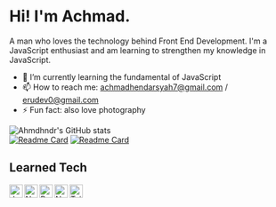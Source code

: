 # Hi! I'm Achmad.

A man who loves the technology behind Front End Development. I'm a JavaScript enthusiast and am learning to strengthen my knowledge in JavaScript.

- 🌱 I’m currently learning the fundamental of JavaScript
- 📫 How to reach me: achmadhendarsyah7@gmail.com / erudev0@gmail.com
- ⚡ Fun fact: also love photography

![Ahmdhndr's GitHub stats](https://github-readme-stats-ahmdhndr.vercel.app/api?username=ahmdhndr&theme=react&show_icons=true)
<br>
[![Readme Card](https://github-readme-stats-ahmdhndr.vercel.app/api?username=ahmdhndr&repo=webpack-tutorial&theme=react&show_owner=true)](https://github.com/ahmdhndr/webpack-tutorial)
[![Readme Card](https://github-readme-stats-ahmdhndr.vercel.app/api?username=ahmdhndr&repo=kjrcianjur&theme=react&show_owner=true)](https://github.com/ahmdhndr/kjrcianjur)

## Learned Tech
<a href="#"><img align="left" alt="JavaScript" width="24px" src="https://upload.wikimedia.org/wikipedia/commons/9/99/Unofficial_JavaScript_logo_2.svg" /></a>
<a href="https://nodejs.org/"><img align="left" alt="NodeJS" width="24px" src="https://seeklogo.com/images/N/nodejs-logo-FBE122E377-seeklogo.com.png" /></a>
<a href="https://reactjs.org/"><img align="left" alt="ReactJS" width="24px" src="https://cdn.worldvectorlogo.com/logos/react-2.svg" /></a>
<a href="https://nextjs.org/"><img align="left" alt="NextJS" width="24px" src="https://iconape.com/wp-content/files/gm/82643/svg/next-js.svg" /></a>
<a href="https://tailwindcss.com/"><img align="left" alt="Tailwind CSS" width="24px" src="https://www.vectorlogo.zone/logos/tailwindcss/tailwindcss-icon.svg" /></a>

<!--
**ahmdhndr/ahmdhndr** is a ✨ _special_ ✨ repository because its `README.md` (this file) appears on your GitHub profile.

Here are some ideas to get you started:

- 🔭 I’m currently working on ...
- 🌱 I’m currently learning the fundamental of JavaScript
- 👯 I’m looking to collaborate on ...
- 🤔 I’m looking for help with ...
- 💬 Ask me about ...
- 📫 How to reach me: achmadhendarsyah7@gmail.com / erudev0@gmail.com
- 😄 Pronouns: ...
- ⚡ Fun fact: ...
-->
